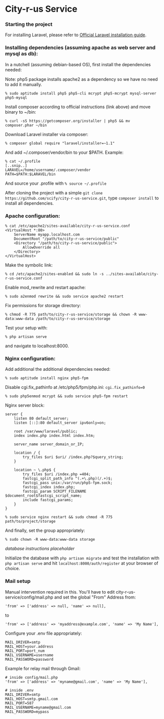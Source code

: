 # City-r-us Service 

### Starting the project

For installing Laravel, please refer to [Official Laravel installation
guide](http://laravel.com/docs/5.0).

### Installing dependencies (assuming apache as web server and mysql as db):

In a nutchell (assuming debian-based OS), first install the dependencies needed:

Note: php5 package installs apache2 as a dependency so we have no need to add
it manually.

`% sudo aptitude install php5 php5-cli mcrypt php5-mcrypt mysql-server php5-mysql`

Install composer according to official instructions (link above) and move binary to ~/bin:

`% curl -sS https://getcomposer.org/installer | php5 && mv composer.phar ~/bin`

Download Laravel installer via composer:

`% composer global require "laravel/installer=~1.1"`

And add ~/.composer/vendor/bin to your $PATH. Example:

```
% cat ~/.profile
[..snip..]
LARAVEL=/home/username/.composer/vendor
PATH=$PATH:$LARAVEL/bin
```

And source your .profile with `% source ~/.profile`

After cloning the project with a simple `git clone https://github.com/scify/city-r-us-service.git`, type `composer install` to install all dependencies.

### Apache configuration:

```
% cat /etc/apache2/sites-available/city-r-us-service.conf
<VirtualHost *:80>
	ServerName myapp.localhost.com
	DocumentRoot "/path/to/city-r-us-service/public"
	<Directory "/path/to/city-r-us-service/public">
		AllowOverride all
	</Directory>
</VirtualHost>
```

Make the symbolic link:

`% cd /etc/apache2/sites-enabled && sudo ln -s ../sites-available/city-r-us-service.conf`

Enable mod_rewrite and restart apache:

`% sudo a2enmod rewrite && sudo service apache2 restart`

Fix permissions for storage directory:

`% chmod -R 775 path/to/city-r-us-service/storage && chown -R www-data:www-data /path/to/city-r-us-service/storage`

Test your setup with:

`% php artisan serve`

and navigate to localhost:8000.


### Nginx configuration:

Add additional the additional dependencies needed:

`% sudo aptitude install nginx php5-fpm`

Disable cgi.fix_pathinfo at /etc/php5/fpm/php.ini: `cgi.fix_pathinfo=0`

`% sudo php5enmod mcrypt && sudo service php5-fpm restart`

Nginx server block:

```
server {
    listen 80 default_server;
    listen [::]:80 default_server ipv6only=on;

    root /var/www/laravel/public;
    index index.php index.html index.htm;

    server_name server_domain_or_IP;

    location / {
        try_files $uri $uri/ /index.php?$query_string;
    }

    location ~ \.php$ {
        try_files $uri /index.php =404;
        fastcgi_split_path_info ^(.+\.php)(/.+)$;
        fastcgi_pass unix:/var/run/php5-fpm.sock;
        fastcgi_index index.php;
        fastcgi_param SCRIPT_FILENAME $document_root$fastcgi_script_name;
        include fastcgi_params;
    }
}
```

`% sudo service nginx restart && sudo chmod -R 775 path/to/project/storage`

And finally, set the group appropriately:

`% sudo chown -R www-data:www-data storage`

*database instructions placeholder*

Initialize the database with `php artisan migrate` and test the installation with `php artisan serve` and hit `localhost:8000/auth/register` at your browser of choice.

### Mail setup

Manual intervention required in this. You'll have to edit city-r-us-service/config/mail.php and set the global "From" Address from:

```
'from' => ['address' => null, 'name' => null],
```

to

```
'from' => ['address' => 'myaddress@example.com', 'name' => 'My Name'],
```

Configure your .env file appropriately:

```
MAIL_DRIVER=smtp
MAIL_HOST=your.address
MAIL_PORT=port_num
MAIL_USERNAME=username
MAIL_PASSWORD=password
```

Example for relay mail through Gmail:

```
# inside config/mail.php
'from' => ['address' => 'myname@gmail.com', 'name' => 'My Name'],
```

```
# inside .env
MAIL_DRIVER=smtp
MAIL_HOST=smtp.gmail.com
MAIL_PORT=587
MAIL_USERNAME=myname@gmail.com
MAIL_PASSWORD=mypass
```
